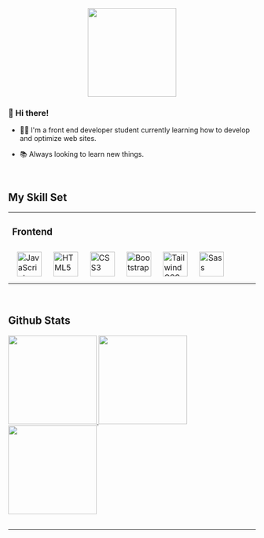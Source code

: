 <div align="center">
<img height="180em" src="https://i.imgur.com/FSiVK5Z.png" align="center">
</div>  
  

### <div align="left"> 👋 Hi there!</div>  
  

- 👩‍💻 I'm a front end developer student currently learning how to develop and optimize web sites.  
  

- 📚 Always looking to learn new things.   
  

<br/>  


## My Skill Set  
<table><tr><td valign="top" width="33%">



### Frontend  
<div align=">  
<a href="https://www.javascript.com/" target="_blank"><img style="margin: 10px" src="https://profilinator.rishav.dev/skills-assets/javascript-original.svg" alt="JavaScript" height="50" /></a> 
<a href="https://en.wikipedia.org/wiki/HTML5" target="_blank"><img style="margin: 10px" src="https://profilinator.rishav.dev/skills-assets/html5-original-wordmark.svg" alt="HTML5" height="50" /></a>  
<a href="https://www.w3schools.com/css/" target="_blank"><img style="margin: 10px" src="https://profilinator.rishav.dev/skills-assets/css3-original-wordmark.svg" alt="CSS3" height="50" /></a>  
<a href="https://getbootstrap.com/docs/3.4/javascript/" target="_blank"><img style="margin: 10px" src="https://profilinator.rishav.dev/skills-assets/bootstrap-plain.svg" alt="Bootstrap" height="50" /></a>  
<a href="https://www.tailwindcss.com/" target="_blank"><img style="margin: 10px" src="https://profilinator.rishav.dev/skills-assets/tailwindcss.svg" alt="Tailwind CSS" height="50" /></a>
<a href="https://sass-lang.com/" target="_blank"><img style="margin: 10px" src="https://profilinator.rishav.dev/skills-assets/sass-original.svg" alt="Sass" height="50" /></a>  
</div>



</td></tr></table>  

<br/>  


## Github Stats  

<div>
  <a href="https://github.com/AndrezaPordeus">
  <img height="180em" src="https://github-readme-stats.vercel.app/api?username=AndrezaPordeus&show_icons=true&theme=shadow_red">
    
  <img height="180em" src="https://github-readme-stats.vercel.app/api/top-langs/?username=AndrezaPordeus&layout=compact&langs_count=6&theme=shadow_red">
  
  <img height="180em" src="https://github-readme-stats.vercel.app/api/wakatime?username=AndrezaPordeus&layout=compact&theme=shadow_red">
</div>
  
<br/>   


----
